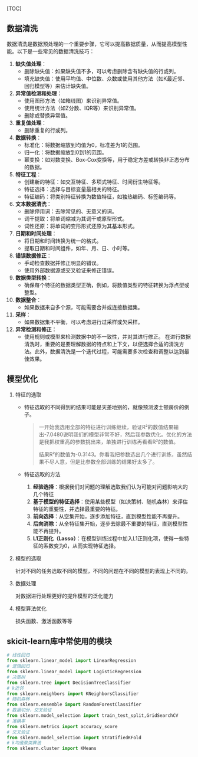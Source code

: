[TOC]

## 数据清洗

数据清洗是数据预处理的一个重要步骤，它可以提高数据质量，从而提高模型性能。以下是一些常见的数据清洗技巧：

1. **缺失值处理**：
   - 删除缺失值：如果缺失值不多，可以考虑删除含有缺失值的行或列。
   - 填充缺失值：使用平均值、中位数、众数或使用其他方法（如K最近邻、回归模型等）来估计缺失值。
2. **异常值检测和处理**：
   - 使用图形方法（如箱线图）来识别异常值。
   - 使用统计方法（如Z分数、IQR等）来识别异常值。
   - 删除或替换异常值。
3. **重复值处理**：
   - 删除重复的行或列。
4. **数据转换**：
   - 标准化：将数据缩放到均值为0，标准差为1的范围。
   - 归一化：将数据缩放到0到1的范围。
   - 幂变换：如对数变换、Box-Cox变换等，用于稳定方差或转换非正态分布的数据。
5. **特征工程**：
   - 创建新的特征：如交互特征、多项式特征、时间衍生特征等。
   - 特征选择：选择与目标变量最相关的特征。
   - 特征编码：将类别特征转换为数值特征，如独热编码、标签编码等。
6. **文本数据清洗**：
   - 删除停用词：去除常见的、无意义的词。
   - 词干提取：将单词缩减为其词干或原型形式。
   - 词性还原：将单词的变形形式还原为其基本形式。
7. **日期和时间处理**：
   - 将日期和时间转换为统一的格式。
   - 提取日期和时间组件，如年、月、日、小时等。
8. **错误数据修正**：
   - 手动检查数据并修正明显的错误。
   - 使用外部数据源或交叉验证来修正错误。
9. **数据类型转换**：
   - 确保每个特征的数据类型正确，例如，将数值类型的特征转换为浮点型或整型。
10. **数据整合**：
    - 如果数据来自多个源，可能需要合并或连接数据集。
11. **采样**：
    - 如果数据集不平衡，可以考虑进行过采样或欠采样。
12. **异常检测和修正**：
    - 使用规则或模型来检测数据中的不一致性，并对其进行修正。
在进行数据清洗时，重要的是要理解数据的特点和上下文，以便选择合适的清洗方法。此外，数据清洗是一个迭代过程，可能需要多次检查和调整以达到最佳效果。

## 模型优化

1. 特征的选取

   - 特征选取的不同得到的结果可能是天差地别的，就像预测波士顿房价的例子。

     > 一开始我选用全部的特征进行训练继续，验证R²的数值结果输出-7.0480说明我们的模型非常不好，然后我参数优化。优化的方法是我把权重高的参数挑出来，单独进行训练再看看R²的数值。
     >
     > 结果R²的数值为-0.3143。你看我把参数选出几个进行训练，虽然结果不尽人意，但是比参数全部训练的结果好太多了。

   - 特征选取的方法

     1.  **经验选择**：根据我们对问题的理解选取我们认为可能对问题影响大的几个特征
     2. **基于模型的特征选择**：使用某些模型（如决策树、随机森林）来评估特征的重要性，并选择最重要的特征。
     3. **前向选择**：从空集开始，逐步添加特征，直到模型性能不再提升。
     4. **后向消除**：从全特征集开始，逐步去除最不重要的特征，直到模型性能不再提升。
     5. **L1正则化（Lasso）**：在模型训练过程中加入L1正则化项，使得一些特征的系数变为0，从而实现特征选择。

2. 模型的选取

   针对不同的任务选取不同的模型，不同的问题在不同的模型的表现上不同的。

3. 数据处理

   对数据进行处理更好的提升模型的泛化能力

4. 模型算法优化

   损失函数、激活函数等等

## skicit-learn库中常使用的模块
```python
# 线性回归
from sklearn.linear_model import LinearRegression
# 逻辑回归
from sklearn.linear_model import LogisticRegression
# 决策树
from sklearn.tree import DecisionTreeClassifier
# k近邻
from sklearn.neighbors import KNeighborsClassifier
# 随机森林
from sklearn.ensemble import RandomForestClassifier
# 数据切分，交叉验证
from sklearn.model_selection import train_test_split,GridSearchCV
# 准确率
from sklearn.metrics import accuracy_score
# 交叉验证
from sklearn.model_selection import StratifiedKFold
# k均值聚类算法
from sklearn.cluster import KMeans
```
